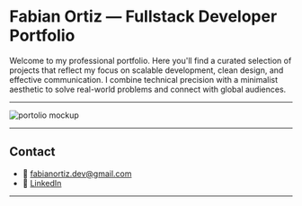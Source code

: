 # Fabian Ortiz — Fullstack Developer Portfolio

Welcome to my professional portfolio. Here you'll find a curated selection of projects that reflect my focus on scalable development, clean design, and effective communication. I combine technical precision with a minimalist aesthetic to solve real-world problems and connect with global audiences.

---

![portolio mockup](https://raw.githubusercontent.com/faOC20/developer-portfolio/refs/heads/master/public/images/portfolio-mockup.avif)

---

## Contact

- 📧 [fabianortiz.dev@gmail.com](mailto:fabianortiz.dev@gmail.com)  
- 💼 [LinkedIn](https://www.linkedin.com/in/fabianortizdev/)  

---

